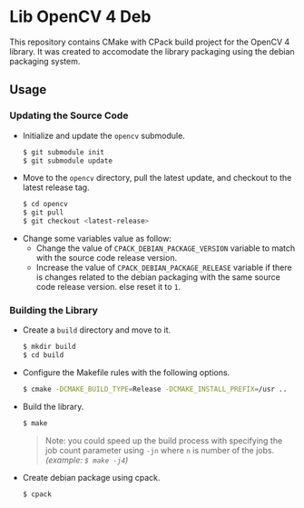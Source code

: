 # Lib OpenCV 4 Deb

This repository contains CMake with CPack build project for the OpenCV 4 library.
It was created to accomodate the library packaging using the debian packaging system.

## Usage

### Updating the Source Code

- Initialize and update the `opencv` submodule.
  ```bash
  $ git submodule init
  $ git submodule update
  ```
- Move to the `opencv` directory, pull the latest update, and checkout to the latest release tag.
  ```bash
  $ cd opencv
  $ git pull
  $ git checkout <latest-release>
- Change some variables value as follow:
  - Change the value of `CPACK_DEBIAN_PACKAGE_VERSION` variable to match with the source code
      release version.
  - Increase the value of `CPACK_DEBIAN_PACKAGE_RELEASE` variable if there is changes related to
      the debian packaging with the same source code release version. else reset it to `1`.

### Building the Library

- Create a `build` directory and move to it.
  ```bash
  $ mkdir build
  $ cd build
  ```
- Configure the Makefile rules with the following options.
  ```bash
  $ cmake -DCMAKE_BUILD_TYPE=Release -DCMAKE_INSTALL_PREFIX=/usr ..
  ```
- Build the library.
  ```bash
  $ make
  ```
  > Note: you could speed up the build process with specifying the job count parameter using `-jn` where `n` is number of the jobs. _(example: `$ make -j4`)_
- Create debian package using cpack.
  ```bash
  $ cpack
  ```